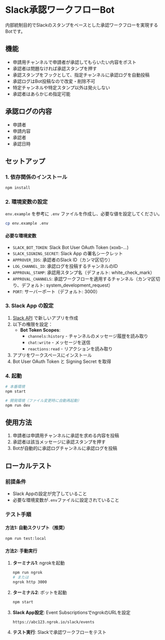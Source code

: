 # Slack承認ワークフローBot

内部統制目的でSlackのスタンプをベースとした承認ワークフローを実現するBotです。

## 機能

- 申請用チャンネルで申請者が承認してもらいたい内容をポスト
- 承認者は問題なければ承認スタンプを押す
- 承認スタンプをフックとして、指定チャンネルに承認ログを自動投稿
- 承認ログはBot投稿なので改変・削除不可
- 特定チャンネルや特定スタンプ以外は発火しない
- 承認者はあらかじめ指定可能

## 承認ログの内容

- 申請者
- 申請内容
- 承認者
- 承認日時

## セットアップ

### 1. 依存関係のインストール

```bash
npm install
```

### 2. 環境変数の設定

`env.example` を参考に `.env` ファイルを作成し、必要な値を設定してください。

```bash
cp env.example .env
```

#### 必要な環境変数

- `SLACK_BOT_TOKEN`: Slack Bot User OAuth Token (xoxb-...)
- `SLACK_SIGNING_SECRET`: Slack App の署名シークレット
- `APPROVER_IDS`: 承認者のSlack ID（カンマ区切り）
- `LOG_CHANNEL_ID`: 承認ログを投稿するチャンネルのID
- `APPROVAL_STAMP`: 承認用スタンプ名（デフォルト: white_check_mark）
- `APPROVAL_CHANNELS`: 承認ワークフローを適用するチャンネル（カンマ区切り、デフォルト: system_development_request）
- `PORT`: サーバーポート（デフォルト: 3000）

### 3. Slack App の設定

1. [Slack API](https://api.slack.com/apps) で新しいアプリを作成
2. 以下の権限を設定：
   - **Bot Token Scopes**:
     - `channels:history` - チャンネルのメッセージ履歴を読み取り
     - `chat:write` - メッセージを送信
     - `reactions:read` - リアクションを読み取り
3. アプリをワークスペースにインストール
4. Bot User OAuth Token と Signing Secret を取得

### 4. 起動

```bash
# 本番環境
npm start

# 開発環境（ファイル変更時に自動再起動）
npm run dev
```

## 使用方法

1. 申請者は申請用チャンネルに承認を求める内容を投稿
2. 承認者は該当メッセージに承認スタンプを押す
3. Botが自動的に承認ログチャンネルに承認ログを投稿

## ローカルテスト

### 前提条件

- Slack Appの設定が完了していること
- 必要な環境変数が`.env`ファイルに設定されていること

### テスト手順

#### 方法1: 自動スクリプト（推奨）

```bash
npm run test:local
```

#### 方法2: 手動実行

1. **ターミナル1**: ngrokを起動
   ```bash
   npm run ngrok
   # または
   ngrok http 3000
   ```

2. **ターミナル2**: ボットを起動
   ```bash
   npm start
   ```

3. **Slack App設定**: Event SubscriptionsでngrokのURLを設定
   ```
   https://abc123.ngrok.io/slack/events
   ```

4. **テスト実行**: Slackで承認ワークフローをテスト
